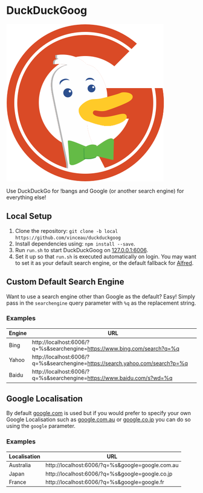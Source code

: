 DuckDuckGoog
============

![DuckDuckGoog Logo](public/images/logo.png?raw=true "DuckDuckGoog Logo")

Use DuckDuckGo for !bangs and Google (or another search engine) for everything else!


Local Setup
-----------
1. Clone the repository: `git clone -b local https://github.com/vinceau/duckduckgoog`
2. Install dependencies using: `npm install --save`.
3. Run `run.sh` to start DuckDuckGoog on [127.0.0.1:6006](http://127.0.0.1:6006).
4. Set it up so that `run.sh` is executed automatically on login. You may want to set it as your default search engine, or the default fallback for [Alfred](https://www.alfredapp.com/).


Custom Default Search Engine
----------------------------

Want to use a search engine other than Google as the default? Easy! Simply pass in the `searchengine` query parameter with `%q` as the replacement string.

### Examples

Engine | URL
------ | ---
Bing   | http://localhost:6006/?q=%s&searchengine=https://www.bing.com/search?q=%q
Yahoo  | http://localhost:6006/?q=%s&searchengine=https://search.yahoo.com/search?p=%q
Baidu  | http://localhost:6006/?q=%s&searchengine=https://www.baidu.com/s?wd=%q


Google Localisation
-------------------

By default [google.com](https://google.com) is used but if you would prefer to specify your own Google Localisation such as [google.com.au](https://google.com.au) or [google.co.jp](https://google.co.jp) you can do so using the `google` parameter.

### Examples

Localisation | URL
------------ | ---
Australia    | http://localhost:6006/?q=%s&google=google.com.au
Japan        | http://localhost:6006/?q=%s&google=google.co.jp
France       | http://localhost:6006/?q=%s&google=google.fr


